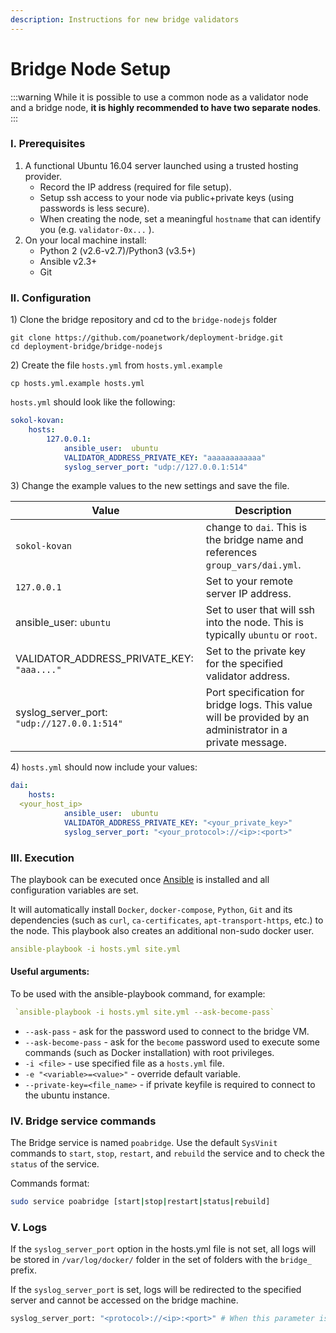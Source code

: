 ```yaml
---
description: Instructions for new bridge validators
---
```


# Bridge Node Setup

:::warning
While it is possible to use a common node as a validator node and a bridge node, **it is highly recommended to have two separate nodes**.
:::

### I. Prerequisites

1. A functional Ubuntu 16.04 server launched using a trusted hosting provider.
   * Record the IP address (required for file setup).
   * Setup ssh access to your node via public+private keys (using passwords is less secure).
   * When creating the node, set a meaningful  `hostname`  that can identify you (e.g.  `validator-0x...` ).
2. On your local machine install:
   * Python 2 (v2.6-v2.7)/Python3 (v3.5+)
   * Ansible v2.3+
   * Git

### II. Configuration

1\) Clone the bridge repository and cd to the `bridge-nodejs` folder

```
git clone https://github.com/poanetwork/deployment-bridge.git
cd deployment-bridge/bridge-nodejs
```

2\) Create the file `hosts.yml` from `hosts.yml.example`

```
cp hosts.yml.example hosts.yml
```

`hosts.yml` should look like the following:

```yaml
sokol-kovan:
    hosts:
        127.0.0.1:
            ansible_user:  ubuntu
            VALIDATOR_ADDRESS_PRIVATE_KEY: "aaaaaaaaaaaa"
            syslog_server_port: "udp://127.0.0.1:514"
```

3\) Change the example values to the new settings and save the file.

| Value                                                            | Description                                                                                               |
| ---------------------------------------------------------------- | --------------------------------------------------------------------------------------------------------- |
| `sokol-kovan`                                                    | change to `dai`.  This is the bridge name and references  `group_vars/dai.yml`.                           |
| `127.0.0.1`                                                      | Set to your remote server IP address.                                                                     |
| ansible\_user: `ubuntu`                                          | Set to user that will ssh into the node. This is typically `ubuntu` or `root`.                            |
| VALIDATOR\_ADDRESS\_PRIVATE\_KEY: `"aaa...."`                    | Set to the private key for the specified validator address.                                               |
| <p>syslog_server_port:<br/><code>"udp://127.0.0.1:514"</code></p> | Port specification for bridge logs. This value will be provided by an administrator in a private message. |

4\) `hosts.yml` should now include your values:

```yaml
dai:
    hosts:
  <your_host_ip>
            ansible_user:  ubuntu
            VALIDATOR_ADDRESS_PRIVATE_KEY: "<your_private_key>"
            syslog_server_port: "<your_protocol>://<ip>:<port>"
```

### III. Execution

The playbook can be executed once [Ansible](https://docs.ansible.com/ansible/latest/installation\_guide/intro\_installation.html) is installed and all configuration variables are set.

It will automatically install `Docker`, `docker-compose`, `Python`, `Git` and its dependencies (such as `curl`, `ca-certificates`, `apt-transport-https`, etc.) to the node. This playbook also creates an additional non-sudo docker user.

```yaml
ansible-playbook -i hosts.yml site.yml
```

#### **Useful arguments:**

To be used with the ansible-playbook command, for example:

```yaml
 `ansible-playbook -i hosts.yml site.yml --ask-become-pass`
```

* `--ask-pass` - ask for the password used to connect to the bridge VM.
* `--ask-become-pass` - ask for the `become` password used to execute some commands (such as Docker installation) with root privileges.
* `-i <file>` - use specified file as a `hosts.yml` file.
* `-e "<variable>=<value>"` - override default variable.
* `--private-key=<file_name>` - if private keyfile is required to connect to the ubuntu instance.

### IV. Bridge service commands

The Bridge service is named `poabridge`. Use the default `SysVinit` commands to `start`, `stop`, `restart`, and `rebuild` the service and to check the `status` of the service.

Commands format:

```bash
sudo service poabridge [start|stop|restart|status|rebuild]
```

### V. Logs

If the `syslog_server_port` option in the hosts.yml file is not set, all logs will be stored in `/var/log/docker/` folder in the set of folders with the `bridge_` prefix.

If the `syslog_server_port` is set, logs will be redirected to the specified server and cannot be accessed on the bridge machine.

```bash
syslog_server_port: "<protocol>://<ip>:<port>" # When this parameter is set all bridge logs will be redirected to the <ip>:<port> address.
```

